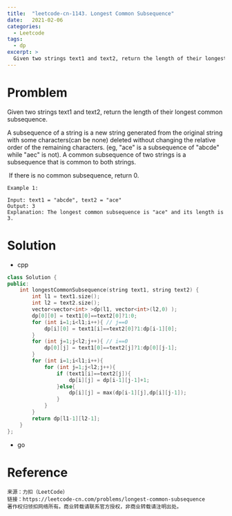 ```yaml
---
title:  "leetcode-cn-1143. Longest Common Subsequence"
date:   2021-02-06
categories: 
  - Leetcode
tags:
  - dp
excerpt: >
  Given two strings text1 and text2, return the length of their longest common subsequence.
---
```


# Promblem

Given two strings text1 and text2, return the length of their longest common subsequence.

A subsequence of a string is a new string generated from the original string with some characters(can be none) deleted without changing the relative order of the remaining characters. (eg, "ace" is a subsequence of "abcde" while "aec" is not). A common subsequence of two strings is a subsequence that is common to both strings.

 If there is no common subsequence, return 0.

    Example 1:

    Input: text1 = "abcde", text2 = "ace" 
    Output: 3  
    Explanation: The longest common subsequence is "ace" and its length is 3.

# Solution

- cpp

```cpp
class Solution {
public:
    int longestCommonSubsequence(string text1, string text2) {
        int l1 = text1.size();
        int l2 = text2.size();
        vector<vector<int> >dp(l1, vector<int>(l2,0) );
        dp[0][0] = text1[0]==text2[0]?1:0;
        for (int i=1;i<l1;i++){ // j==0
            dp[i][0] = text1[i]==text2[0]?1:dp[i-1][0];
        }
        for (int j=1;j<l2;j++){ // i==0
            dp[0][j] = text1[0]==text2[j]?1:dp[0][j-1];
        }
        for (int i=1;i<l1;i++){
            for (int j=1;j<l2;j++){
                if (text1[i]==text2[j]){
                    dp[i][j] = dp[i-1][j-1]+1;
                }else{
                    dp[i][j] = max(dp[i-1][j],dp[i][j-1]);
                }
            }
        }
        return dp[l1-1][l2-1];
    }
};
```


- go
# Reference

    来源：力扣（LeetCode）
    链接：https://leetcode-cn.com/problems/longest-common-subsequence
    著作权归领扣网络所有。商业转载请联系官方授权，非商业转载请注明出处。
